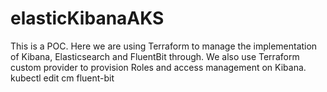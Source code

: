 # elasticKibanaAKS
This is a POC. Here we are using Terraform to manage the implementation of Kibana, Elasticsearch and FluentBit through.
We also use Terraform custom provider to provision Roles and access management on Kibana.
kubectl edit cm fluent-bit
